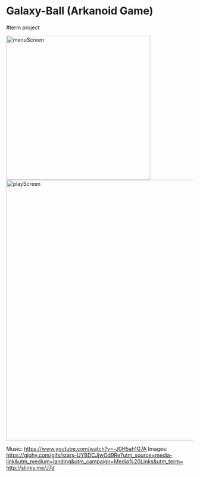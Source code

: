 # Galaxy-Ball (Arkanoid Game)
#term project

<img width="387" alt="menuScreen" src="https://user-images.githubusercontent.com/64533036/142493689-9a5368ab-af67-4c56-9b50-01067a69ce0a.png">

<img width="700" alt="playScreen" src="https://user-images.githubusercontent.com/64533036/142493756-78f52b43-18ba-4045-b9db-c1fb0af99b78.png">




Music:  https://www.youtube.com/watch?v=-J0H5ah1G7A
Images: https://giphy.com/gifs/stars-UYBDCJjwOd9Re?utm_source=media-link&utm_medium=landing&utm_campaign=Media%20Links&utm_term=
        http://slinky.me/J7d










